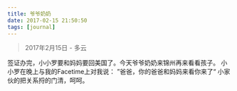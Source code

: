 ```yaml
---
title: 爷爷奶奶
date: 2017-02-15 21:50:50
tags: [journal]
---
```

> 2017年2月15日 - 多云

签证办完，小小罗要和妈妈要回美国了。今天爷爷奶奶来锦州再来看看孩子。
小小罗在晚上与我的Facetime上对我说：
”爸爸，你的爸爸和妈妈来看你来了“
小家伙的把关系捋的门清，呵呵。
